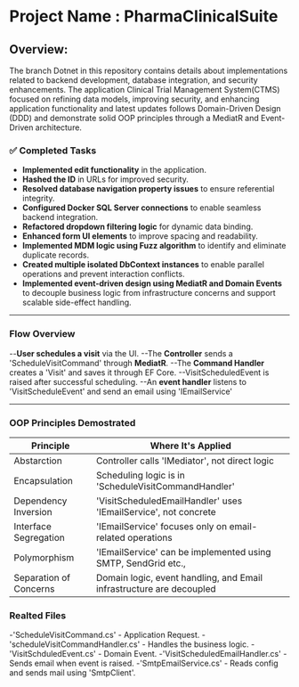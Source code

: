 # Project Name : PharmaClinicalSuite
## Overview: 
The branch Dotnet in this repository contains details about implementations related to backend development, database integration, and security enhancements.
The application Clinical Trial Management System(CTMS) focused on refining data models, improving security, and enhancing application functionality and latest updates follows Domain-Driven Design (DDD) and demonstrate solid OOP principles through a MediatR and Event-Driven architecture.

### **✅ Completed Tasks**
- **Implemented edit functionality** in the application.
- **Hashed the ID** in URLs for improved security.
- **Resolved database navigation property issues** to ensure referential integrity.
- **Configured Docker SQL Server connections** to enable seamless backend integration.
- **Refactored dropdown filtering logic** for dynamic data binding.
- **Enhanced form UI elements** to improve spacing and readability.
- **Implemented MDM logic using Fuzz algorithm** to identify and eliminate duplicate records.
- **Created multiple isolated DbContext instances** to enable parallel operations and prevent interaction conflicts.
- **Implemented event-driven design using MediatR and Domain Events** to decouple business logic from infrastructure concerns and support scalable side-effect handling.

---
### Flow Overview
--**User schedules a visit** via the UI.
--The **Controller** sends a 'ScheduleVisitCommand' through **MediatR**.
--The **Command Handler** creates a 'Visit' and saves it through EF Core.
--VisitScheduledEvent is raised after successful scheduling.
--An **event handler** listens to 'VisitScheduleEvent' and send an email using 'IEmailService'

---
### OOP Principles Demostrated
|Principle                     |Where It's Applied                                                        | 
|------------------------------|--------------------------------------------------------------------------|
|Abstarction                   |Controller calls 'IMediator', not direct logic                            |
|Encapsulation                 |Scheduling logic is in 'ScheduleVisitCommandHandler'                      |
|Dependency Inversion          |'VisitScheduledEmailHandler' uses 'IEmailService', not concrete           |
|Interface Segregation         |'IEmailService' focuses only on email-related operations                  |
|Polymorphism                  |'IEmailService' can be implemented using SMTP, SendGrid etc.,             |
|Separation of Concerns        |Domain logic, event handling, and Email infrastructure are decoupled      |

### Realted Files
-'ScheduleVisitCommand.cs' - Application Request.
-'scheduleVisitCommandHandler.cs' - Handles the business logic.
-'VisitSchduledEvent.cs' - Domain Event.
-'VisitScheduledEmailHandler.cs' - Sends email when event is raised.
-'SmtpEmailService.cs' - Reads config and sends mail using 'SmtpClient'.





